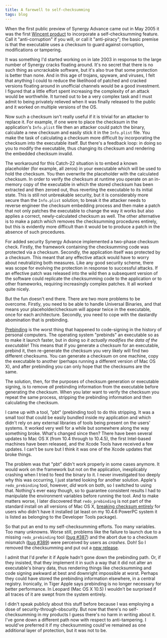 ```yaml
---
title: A farewell to self-checksumming
tags: blog
---
```


When the first public preview of Synergy Advance came out in May 2005 it was the first [Wincent product](http://www.wincent.com/a/products/) to incorporate a self-checksumming feature. Call it "anti-corruption" if you will, or call it "anti-piracy"; the basic premise is that the executable uses a checksum to guard against corruption, modifications or tampering.

It was something I'd started working on in late 2003 in response to the large number of Synergy cracks floating around. It's no secret that there is no such thing as uncrackable software, but it's also true that some protection is better than none. And in this age of trojans, spyware, and viruses, I felt that anything I could to reduce the likelihood of patched and cracked versions floating around in unofficial channels would be a good investment. I figured that a little effort spent increasing the complexity of an attack would be worthwhile. It turned out to be a very complex task and I must admit to being privately relieved when it was finally released to the public and it worked on multiple versions of the OS.

Now such a checksum isn't really useful if it is trivial for an attacker to replace it. For example, if one were to place the checksum in the application's `Info.plist` file then an attacker could patch the binary, calculate a new checksum and easily stick it in the `Info.plist` file. You make the task of calculating a checksum more difficult by incorporating the checksum into the executable itself. But there's a feedback loop: in doing so you to modify the executable, thus changing its checksum and rendering the embedded checksum invalid.

The workaround for this Catch-22 situation is to embed a known placeholder (for example, all zeros) in your executable which will be used to hold the checksum. You then overwrite the placeholder with the calculated checksum. In order to verify the checksum at runtime you operate on an in-memory copy of the executable in which the stored checksum has been extracted and then zeroed out, thus reverting the executable to its initial state. This is still not unbreakable security, but it is considerably more secure than the `Info.plist` solution; to break it the attacker needs to reverse engineer the checksum embedding process and then make a patch that not only patches the executable to change the way it works but also applies a correct, newly-calculated checksum as well. The other alternative is to make a patch which removes the checksumming procedures entirely, but this is evidently more difficult than it would be to produce a patch in the absence of such procedures.

For added security Synergy Advance implemented a two-phase checksum check. Firstly, the framework containing the checksumming code was protected via a checksum. Secondly, the application itself was protected by a checksum. This meant that any effective attack would have to worry about neutralizing both measures. Like any good security scheme, there was scope for evolving the protection in response to successful attacks. If an effective patch was released into the wild then a subsequent version of the software could replicate the checksumming code to the application or to other frameworks, requiring increasingly complex patches. It all worked quite nicely.

But the fun doesn't end there. There are two more problems to be overcome. Firstly, you need to be able to handle Universal Binaries, and that means your placeholder/checksum will appear twice in the executable, once for each architecture. Secondly, you need to cope with the dastardly abomination that is prebinding.

[Prebinding](http://developer.apple.com/releasenotes/DeveloperTools/Prebinding.html) is the worst thing that happened to code-signing in the history of personal computers. The operating system "prebinds" an executable so as to make it launch faster, but in doing so _it actually modifies the data of the executable_! This means that if you generate a checksum for an executable, prebind it, then re-generate the checksum you very likely will find two different checksums. You can generate a checksum on one machine, copy the executable to another (perhaps running a different version of Mac OS X), and after prebinding you can only hope that the checksums are the same.

The solution, then, for the purposes of checksum generation or executable signing, is to remove _all_ prebinding information from the executable before generating the checksum. When you later want to verify the checksum you repeat the same process, stripping the prebinding information and then calculating the checksum.

I came up with a tool, "pbt" (prebinding tool) to do this stripping. It was a small tool that could be easily bundled inside my application and which didn't rely on any external libraries of tools being present on the users' systems. It worked very well for a while but somewhere along the way something broke. What's changed since then? There have been several updates to Mac OS X (from 10.4 through to 10.4.5), the first Intel-based machines have been released, and the Xcode Tools have received a few updates. I can't be sure but I think it was one of the Xcode updates that broke things.

The problem was that "pbt" didn't work properly in some cases anymore. It would work on the framework but not on the application, inexplicably crashing when I tried to feed the binary to it. I never investigated too deeply why this was occurring, I just started looking for another solution. Apple's `redo_prebinding` tool, however, _did_ work on both, so I switched to using that. Nothing's ever easy though, so to guarantee consistent results I had to manipulate the environment variables before running the tool. And to make matters worse, I later discovered that `redo_prebinding` is not part of the standard install on all versions of Mac OS X, [breaking checksum entirely](http://www.wincent.com/a/support/bugs/show_bug.cgi?id=387) for users who didn't have it installed (at least on my 10.4.6 PowerPC system it is listed as belonging to the Developer Tools package).

So that put an end to my self-checksumming efforts. Too many variables. Too many unknowns. Worse still, problems like the failure to launch due to a missing `redo_prebinding` tool ([bug \#387](http://www.wincent.com/a/support/bugs/show_bug.cgi?id=387)) and the abort due to a checksum mismatch ([bug \#389](http://www.wincent.com/a/support/bugs/show_bug.cgi?id=389)) were perceived by users as _crashes_. Doh! So I removed the checksumming and put out a [new release](http://www.wincent.com/a/products/synergy-advance/history/#0.4b3).

I admit that I'd prefer it if Apple hadn't gone down the prebinding path. Or, if they insisted, that they implement it in such a way that it did not alter an executable's binary data, thus rendering things like checksumming and code signing awkward at best and downright impossible at worst. Perhaps they could have stored the prebinding information elsewhere, in a central registry. Ironically, in Tiger Apple says prebinding is no longer necessary for better performance. In Leopard (Mac OS X 10.5) I wouldn't be surprised if all traces of it are swept from the system entirely.

I didn't speak publicly about this stuff before because I was employing a dose of security-through-obscurity. But now that there's no self-checksumming in my products I guess there's no harm in writing about it. I've gone down a different path now with respect to anti-tampering. I would've preferred it if my checksumming could've remained as one additional layer of protection, but it was not to be.
